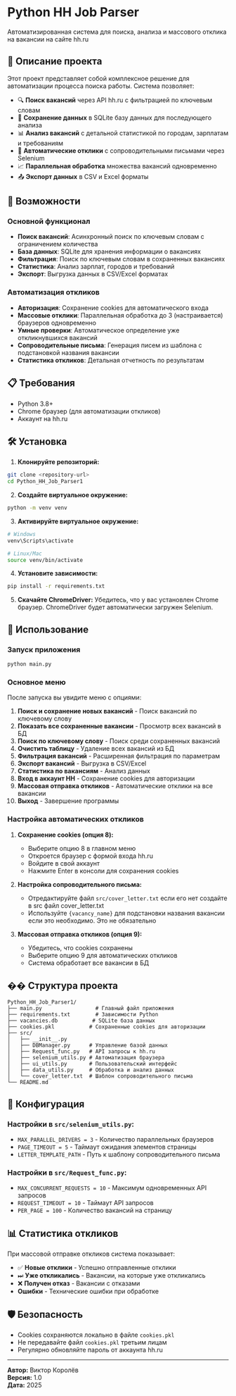# Python HH Job Parser

Автоматизированная система для поиска, анализа и массового отклика на вакансии на сайте hh.ru

## 📖 Описание проекта

Этот проект представляет собой комплексное решение для автоматизации процесса поиска работы. Система позволяет:

- 🔍 **Поиск вакансий** через API hh.ru с фильтрацией по ключевым словам
- 💾 **Сохранение данных** в SQLite базу данных для последующего анализа
- 📊 **Анализ вакансий** с детальной статистикой по городам, зарплатам и требованиям
- 🤖 **Автоматические отклики** с сопроводительными письмами через Selenium
- 📈 **Параллельная обработка** множества вакансий одновременно
- 📤 **Экспорт данных** в CSV и Excel форматы

## 🚀 Возможности

### Основной функционал
- **Поиск вакансий**: Асинхронный поиск по ключевым словам с ограничением количества
- **База данных**: SQLite для хранения информации о вакансиях
- **Фильтрация**: Поиск по ключевым словам в сохраненных вакансиях
- **Статистика**: Анализ зарплат, городов и требований
- **Экспорт**: Выгрузка данных в CSV/Excel форматах

### Автоматизация откликов
- **Авторизация**: Сохранение cookies для автоматического входа
- **Массовые отклики**: Параллельная обработка до 3 (настраивается) браузеров одновременно
- **Умные проверки**: Автоматическое определение уже откликнувшихся вакансий
- **Сопроводительные письма**: Генерация писем из шаблона с подстановкой названия вакансии
- **Статистика откликов**: Детальная отчетность по результатам

## 📋 Требования

- Python 3.8+
- Chrome браузер (для автоматизации откликов)
- Аккаунт на hh.ru

## 🛠 Установка

1. **Клонируйте репозиторий:**
```bash
git clone <repository-url>
cd Python_HH_Job_Parser1
```

2. **Создайте виртуальное окружение:**
```bash
python -m venv venv
```

3. **Активируйте виртуальное окружение:**
```bash
# Windows
venv\Scripts\activate

# Linux/Mac
source venv/bin/activate
```

4. **Установите зависимости:**
```bash
pip install -r requirements.txt
```

5. **Скачайте ChromeDriver:**
Убедитесь, что у вас установлен Chrome браузер. ChromeDriver будет автоматически загружен Selenium.

## 📝 Использование

### Запуск приложения
```bash
python main.py
```

### Основное меню
После запуска вы увидите меню с опциями:

1. **Поиск и сохранение новых вакансий** - Поиск вакансий по ключевому слову
2. **Показать все сохраненные вакансии** - Просмотр всех вакансий в БД
3. **Поиск по ключевому слову** - Поиск среди сохраненных вакансий
4. **Очистить таблицу** - Удаление всех вакансий из БД
5. **Фильтрация вакансий** - Расширенная фильтрация по параметрам
6. **Экспорт вакансий** - Выгрузка в CSV/Excel
7. **Статистика по вакансиям** - Анализ данных
8. **Вход в аккаунт HH** - Сохранение cookies для авторизации
9. **Массовая отправка откликов** - Автоматические отклики на все вакансии
10. **Выход** - Завершение программы

### Настройка автоматических откликов

1. **Сохранение cookies (опция 8):**
   - Выберите опцию 8 в главном меню
   - Откроется браузер с формой входа hh.ru
   - Войдите в свой аккаунт
   - Нажмите Enter в консоли для сохранения cookies

2. **Настройка сопроводительного письма:**
   - Отредактируйте файл `src/cover_letter.txt` если его нет создайте в src файл cover_letter.txt
   - Используйте `{vacancy_name}` для подстановки названия вакансии если это необходимо. Это не обязательно

3. **Массовая отправка откликов (опция 9):**
   - Убедитесь, что cookies сохранены
   - Выберите опцию 9 для автоматических откликов
   - Система обработает все вакансии в БД

## �� Структура проекта

```
Python_HH_Job_Parser1/
├── main.py                 # Главный файл приложения
├── requirements.txt        # Зависимости Python
├── vacancies.db           # SQLite база данных
├── cookies.pkl           # Сохраненные cookies для авторизации
├── src/
│   ├── __init__.py
│   ├── DBManager.py      # Управление базой данных
│   ├── Request_func.py   # API запросы к hh.ru
│   ├── selenium_utils.py # Автоматизация браузера
│   ├── ui_utils.py       # Пользовательский интерфейс
│   ├── data_utils.py     # Обработка и анализ данных
│   └── cover_letter.txt  # Шаблон сопроводительного письма
└── README.md
```

## 🔧 Конфигурация

### Настройки в `src/selenium_utils.py`:
- `MAX_PARALLEL_DRIVERS = 3` - Количество параллельных браузеров
- `PAGE_TIMEOUT = 5` - Таймаут ожидания элементов страницы
- `LETTER_TEMPLATE_PATH` - Путь к шаблону сопроводительного письма

### Настройки в `src/Request_func.py`:
- `MAX_CONCURRENT_REQUESTS = 10` - Максимум одновременных API запросов
- `REQUEST_TIMEOUT = 10` - Таймаут API запросов
- `PER_PAGE = 100` - Количество вакансий на страницу

## 📊 Статистика откликов

При массовой отправке откликов система показывает:

- ✅ **Новые отклики** - Успешно отправленные отклики
- ⏭ **Уже откликались** - Вакансии, на которые уже откликались
- ❌ **Получен отказ** - Вакансии с отказами
-  **Ошибки** - Технические ошибки при обработке

## 🛡️ Безопасность

- Cookies сохраняются локально в файле `cookies.pkl`
- Не передавайте файл `cookies.pkl` третьим лицам
- Регулярно обновляйте пароль от аккаунта hh.ru

---

**Автор:** Виктор Королёв  
**Версия:** 1.0  
**Дата:** 2025